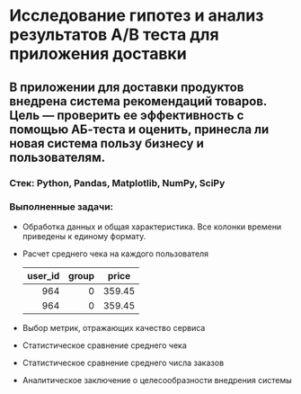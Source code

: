 # Исследование гипотез и анализ результатов A/B теста для приложения доставки
## В приложении для доставки продуктов внедрена система рекомендаций товаров. Цель — проверить ее эффективность с помощью АБ-теста и оценить, принесла ли новая система пользу бизнесу и пользователям.
### Стек: Python, Pandas, Matplotlib, NumPy, SciPy
### Выполненные задачи:
+ Обработка данных и общая характеристика. Все колонки времени приведены к единому формату.
+ Расчет среднего чека на каждого пользователя

   | user_id | group | price |
   |-------------:|------------:|----------------------|
   |     964 |         0 |                359.45 |
  |     964 |         0 |                359.45 |

+ Выбор метрик, отражающих качество сервиса
+ Статистическое сравнение среднего чека 
+ Статистическое сравнение среднего числа заказов 
+ Аналитическое заключение о целесообразности внедрения системы
